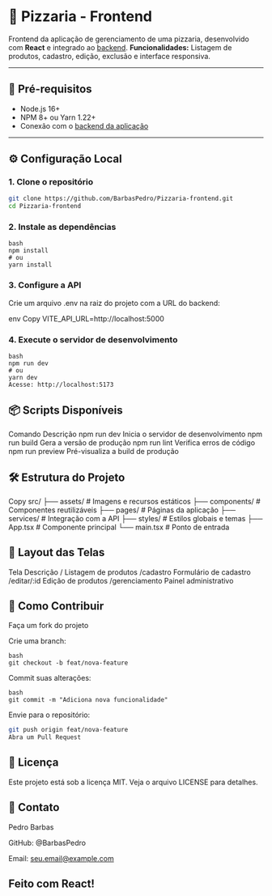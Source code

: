 # 🍕 Pizzaria - Frontend

Frontend da aplicação de gerenciamento de uma pizzaria, desenvolvido com **React** e integrado ao [backend](https://github.com/BarbasPedro/Pizzaria-backend).
**Funcionalidades:** Listagem de produtos, cadastro, edição, exclusão e interface responsiva.

---

## 🚀 Pré-requisitos

- Node.js 16+
- NPM 8+ ou Yarn 1.22+
- Conexão com o [backend da aplicação](https://github.com/BarbasPedro/Pizzaria-backend)

---

## ⚙️ Configuração Local

### 1. Clone o repositório
```bash
git clone https://github.com/BarbasPedro/Pizzaria-frontend.git
cd Pizzaria-frontend
```

### 2. Instale as dependências
```
bash
npm install
# ou
yarn install
```
### 3. Configure a API
Crie um arquivo .env na raiz do projeto com a URL do backend:

env
Copy
VITE_API_URL=http://localhost:5000

### 4. Execute o servidor de desenvolvimento
```
bash
npm run dev
# ou
yarn dev
Acesse: http://localhost:5173
```

## 📦 Scripts Disponíveis
Comando	Descrição
npm run dev	Inicia o servidor de desenvolvimento
npm run build	Gera a versão de produção
npm run lint	Verifica erros de código
npm run preview	Pré-visualiza a build de produção

## 🛠 Estrutura do Projeto
Copy
src/
├── assets/           # Imagens e recursos estáticos
├── components/       # Componentes reutilizáveis
├── pages/            # Páginas da aplicação
├── services/         # Integração com a API
├── styles/           # Estilos globais e temas
├── App.tsx           # Componente principal
└── main.tsx          # Ponto de entrada

## 🎨 Layout das Telas
Tela	Descrição
/	Listagem de produtos
/cadastro	Formulário de cadastro
/editar/:id	Edição de produtos
/gerenciamento	Painel administrativo

## 🤝 Como Contribuir
Faça um fork do projeto

Crie uma branch:
```
bash
git checkout -b feat/nova-feature
```

Commit suas alterações:
```
bash
git commit -m "Adiciona nova funcionalidade"
```
Envie para o repositório:
```bash
git push origin feat/nova-feature
Abra um Pull Request
```

## 📄 Licença
Este projeto está sob a licença MIT. Veja o arquivo LICENSE para detalhes.

## 📧 Contato
Pedro Barbas

GitHub: @BarbasPedro

Email: seu.email@example.com

Feito com React!
---
